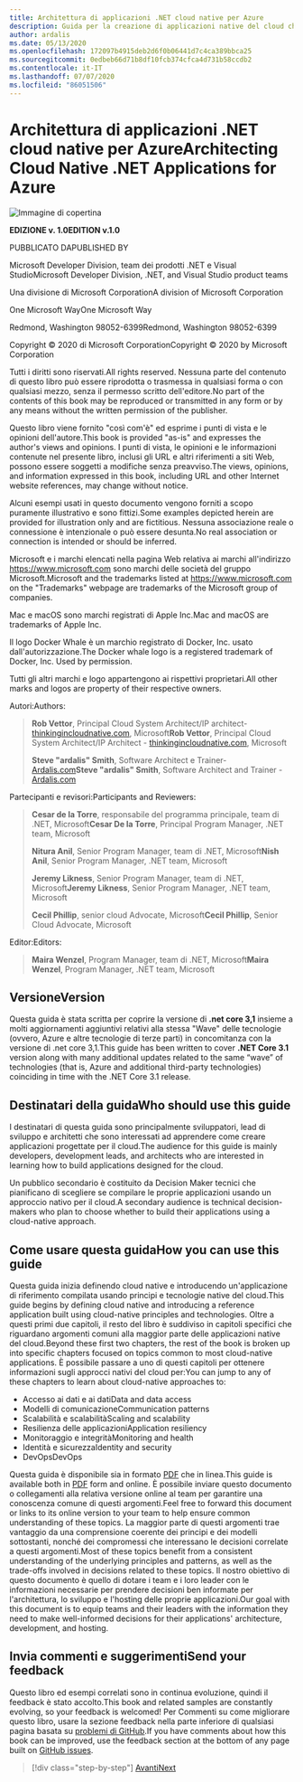 ```yaml
---
title: Architettura di applicazioni .NET cloud native per Azure
description: Guida per la creazione di applicazioni native del cloud che sfruttano contenitori, microservizi e funzionalità senza server di Azure.
author: ardalis
ms.date: 05/13/2020
ms.openlocfilehash: 172097b4915deb2d6f0b06441d7c4ca389bbca25
ms.sourcegitcommit: 0edbeb66d71b8df10fcb374cfca4d731b58ccdb2
ms.contentlocale: it-IT
ms.lasthandoff: 07/07/2020
ms.locfileid: "86051506"
---
```

# <a name="architecting-cloud-native-net-applications-for-azure"></a><span data-ttu-id="519d8-103">Architettura di applicazioni .NET cloud native per Azure</span><span class="sxs-lookup"><span data-stu-id="519d8-103">Architecting Cloud Native .NET Applications for Azure</span></span>

![Immagine di copertina](./media/cover.png)

<span data-ttu-id="519d8-105">**EDIZIONE v. 1.0**</span><span class="sxs-lookup"><span data-stu-id="519d8-105">**EDITION v.1.0**</span></span>

<span data-ttu-id="519d8-106">PUBBLICATO DA</span><span class="sxs-lookup"><span data-stu-id="519d8-106">PUBLISHED BY</span></span>

<span data-ttu-id="519d8-107">Microsoft Developer Division, team dei prodotti .NET e Visual Studio</span><span class="sxs-lookup"><span data-stu-id="519d8-107">Microsoft Developer Division, .NET, and Visual Studio product teams</span></span>

<span data-ttu-id="519d8-108">Una divisione di Microsoft Corporation</span><span class="sxs-lookup"><span data-stu-id="519d8-108">A division of Microsoft Corporation</span></span>

<span data-ttu-id="519d8-109">One Microsoft Way</span><span class="sxs-lookup"><span data-stu-id="519d8-109">One Microsoft Way</span></span>

<span data-ttu-id="519d8-110">Redmond, Washington 98052-6399</span><span class="sxs-lookup"><span data-stu-id="519d8-110">Redmond, Washington 98052-6399</span></span>

<span data-ttu-id="519d8-111">Copyright &copy; 2020 di Microsoft Corporation</span><span class="sxs-lookup"><span data-stu-id="519d8-111">Copyright &copy; 2020 by Microsoft Corporation</span></span>

<span data-ttu-id="519d8-112">Tutti i diritti sono riservati.</span><span class="sxs-lookup"><span data-stu-id="519d8-112">All rights reserved.</span></span> <span data-ttu-id="519d8-113">Nessuna parte del contenuto di questo libro può essere riprodotta o trasmessa in qualsiasi forma o con qualsiasi mezzo, senza il permesso scritto dell'editore.</span><span class="sxs-lookup"><span data-stu-id="519d8-113">No part of the contents of this book may be reproduced or transmitted in any form or by any means without the written permission of the publisher.</span></span>

<span data-ttu-id="519d8-114">Questo libro viene fornito "così com'è" ed esprime i punti di vista e le opinioni dell'autore.</span><span class="sxs-lookup"><span data-stu-id="519d8-114">This book is provided "as-is" and expresses the author's views and opinions.</span></span> <span data-ttu-id="519d8-115">I punti di vista, le opinioni e le informazioni contenute nel presente libro, inclusi gli URL e altri riferimenti a siti Web, possono essere soggetti a modifiche senza preavviso.</span><span class="sxs-lookup"><span data-stu-id="519d8-115">The views, opinions, and information expressed in this book, including URL and other Internet website references, may change without notice.</span></span>

<span data-ttu-id="519d8-116"> Alcuni esempi usati in questo documento vengono forniti a scopo puramente illustrativo e sono fittizi.</span><span class="sxs-lookup"><span data-stu-id="519d8-116">Some examples depicted herein are provided for illustration only and are fictitious.</span></span> <span data-ttu-id="519d8-117">Nessuna associazione reale o connessione è intenzionale o può essere desunta.</span><span class="sxs-lookup"><span data-stu-id="519d8-117">No real association or connection is intended or should be inferred.</span></span>

<span data-ttu-id="519d8-118">Microsoft e i marchi elencati nella pagina Web relativa ai marchi all'indirizzo <https://www.microsoft.com> sono marchi delle società del gruppo Microsoft.</span><span class="sxs-lookup"><span data-stu-id="519d8-118">Microsoft and the trademarks listed at <https://www.microsoft.com> on the "Trademarks" webpage are trademarks of the Microsoft group of companies.</span></span>

<span data-ttu-id="519d8-119">Mac e macOS sono marchi registrati di Apple Inc.</span><span class="sxs-lookup"><span data-stu-id="519d8-119">Mac and macOS are trademarks of Apple Inc.</span></span>

<span data-ttu-id="519d8-120">Il logo Docker Whale è un marchio registrato di Docker, Inc. usato dall'autorizzazione.</span><span class="sxs-lookup"><span data-stu-id="519d8-120">The Docker whale logo is a registered trademark of Docker, Inc. Used by permission.</span></span>

<span data-ttu-id="519d8-121">Tutti gli altri marchi e logo appartengono ai rispettivi proprietari.</span><span class="sxs-lookup"><span data-stu-id="519d8-121">All other marks and logos are property of their respective owners.</span></span>

<span data-ttu-id="519d8-122">Autori:</span><span class="sxs-lookup"><span data-stu-id="519d8-122">Authors:</span></span>

> <span data-ttu-id="519d8-123">**Rob Vettor**, Principal Cloud System Architect/IP architect- [thinkingincloudnative.com](https://thinkingincloudnative.com/about/), Microsoft</span><span class="sxs-lookup"><span data-stu-id="519d8-123">**Rob Vettor**, Principal Cloud System Architect/IP Architect - [thinkingincloudnative.com](https://thinkingincloudnative.com/about/), Microsoft</span></span>
>
> <span data-ttu-id="519d8-124">**Steve "ardalis" Smith**, Software Architect e Trainer- [Ardalis.com](https://ardalis.com)</span><span class="sxs-lookup"><span data-stu-id="519d8-124">**Steve "ardalis" Smith**, Software Architect and Trainer - [Ardalis.com](https://ardalis.com)</span></span>

<span data-ttu-id="519d8-125">Partecipanti e revisori:</span><span class="sxs-lookup"><span data-stu-id="519d8-125">Participants and Reviewers:</span></span>

> <span data-ttu-id="519d8-126">**Cesar de la Torre**, responsabile del programma principale, team di .NET, Microsoft</span><span class="sxs-lookup"><span data-stu-id="519d8-126">**Cesar De la Torre**, Principal Program Manager, .NET team, Microsoft</span></span>
>
> <span data-ttu-id="519d8-127">**Nitura Anil**, Senior Program Manager, team di .NET, Microsoft</span><span class="sxs-lookup"><span data-stu-id="519d8-127">**Nish Anil**, Senior Program Manager, .NET team, Microsoft</span></span>
>
> <span data-ttu-id="519d8-128">**Jeremy Likness**, Senior Program Manager, team di .NET, Microsoft</span><span class="sxs-lookup"><span data-stu-id="519d8-128">**Jeremy Likness**, Senior Program Manager, .NET team, Microsoft</span></span>
>
> <span data-ttu-id="519d8-129">**Cecil Phillip**, senior cloud Advocate, Microsoft</span><span class="sxs-lookup"><span data-stu-id="519d8-129">**Cecil Phillip**, Senior Cloud Advocate, Microsoft</span></span>

<span data-ttu-id="519d8-130">Editor:</span><span class="sxs-lookup"><span data-stu-id="519d8-130">Editors:</span></span>

> <span data-ttu-id="519d8-131">**Maira Wenzel**, Program Manager, team di .NET, Microsoft</span><span class="sxs-lookup"><span data-stu-id="519d8-131">**Maira Wenzel**, Program Manager, .NET team, Microsoft</span></span>

## <a name="version"></a><span data-ttu-id="519d8-132">Versione</span><span class="sxs-lookup"><span data-stu-id="519d8-132">Version</span></span>

<span data-ttu-id="519d8-133">Questa guida è stata scritta per coprire la versione di **.net core 3,1** insieme a molti aggiornamenti aggiuntivi relativi alla stessa "Wave" delle tecnologie (ovvero, Azure e altre tecnologie di terze parti) in concomitanza con la versione di .net core 3,1.</span><span class="sxs-lookup"><span data-stu-id="519d8-133">This guide has been written to cover **.NET Core 3.1** version along with many additional updates related to the same “wave” of technologies (that is, Azure and additional third-party technologies) coinciding in time with the .NET Core 3.1 release.</span></span>

## <a name="who-should-use-this-guide"></a><span data-ttu-id="519d8-134">Destinatari della guida</span><span class="sxs-lookup"><span data-stu-id="519d8-134">Who should use this guide</span></span>

<span data-ttu-id="519d8-135">I destinatari di questa guida sono principalmente sviluppatori, lead di sviluppo e architetti che sono interessati ad apprendere come creare applicazioni progettate per il cloud.</span><span class="sxs-lookup"><span data-stu-id="519d8-135">The audience for this guide is mainly developers, development leads, and architects who are interested in learning how to build applications designed for the cloud.</span></span>

<span data-ttu-id="519d8-136">Un pubblico secondario è costituito da Decision Maker tecnici che pianificano di scegliere se compilare le proprie applicazioni usando un approccio nativo per il cloud.</span><span class="sxs-lookup"><span data-stu-id="519d8-136">A secondary audience is technical decision-makers who plan to choose whether to build their applications using a cloud-native approach.</span></span>

## <a name="how-you-can-use-this-guide"></a><span data-ttu-id="519d8-137">Come usare questa guida</span><span class="sxs-lookup"><span data-stu-id="519d8-137">How you can use this guide</span></span>

<span data-ttu-id="519d8-138">Questa guida inizia definendo cloud native e introducendo un'applicazione di riferimento compilata usando principi e tecnologie native del cloud.</span><span class="sxs-lookup"><span data-stu-id="519d8-138">This guide begins by defining cloud native and introducing a reference application built using cloud-native principles and technologies.</span></span> <span data-ttu-id="519d8-139">Oltre a questi primi due capitoli, il resto del libro è suddiviso in capitoli specifici che riguardano argomenti comuni alla maggior parte delle applicazioni native del cloud.</span><span class="sxs-lookup"><span data-stu-id="519d8-139">Beyond these first two chapters, the rest of the book is broken up into specific chapters focused on topics common to most cloud-native applications.</span></span> <span data-ttu-id="519d8-140">È possibile passare a uno di questi capitoli per ottenere informazioni sugli approcci nativi del cloud per:</span><span class="sxs-lookup"><span data-stu-id="519d8-140">You can jump to any of these chapters to learn about cloud-native approaches to:</span></span>

- <span data-ttu-id="519d8-141">Accesso ai dati e ai dati</span><span class="sxs-lookup"><span data-stu-id="519d8-141">Data and data access</span></span>
- <span data-ttu-id="519d8-142">Modelli di comunicazione</span><span class="sxs-lookup"><span data-stu-id="519d8-142">Communication patterns</span></span>
- <span data-ttu-id="519d8-143">Scalabilità e scalabilità</span><span class="sxs-lookup"><span data-stu-id="519d8-143">Scaling and scalability</span></span>
- <span data-ttu-id="519d8-144">Resilienza delle applicazioni</span><span class="sxs-lookup"><span data-stu-id="519d8-144">Application resiliency</span></span>
- <span data-ttu-id="519d8-145">Monitoraggio e integrità</span><span class="sxs-lookup"><span data-stu-id="519d8-145">Monitoring and health</span></span>
- <span data-ttu-id="519d8-146">Identità e sicurezza</span><span class="sxs-lookup"><span data-stu-id="519d8-146">Identity and security</span></span>
- <span data-ttu-id="519d8-147">DevOps</span><span class="sxs-lookup"><span data-stu-id="519d8-147">DevOps</span></span>

<span data-ttu-id="519d8-148">Questa guida è disponibile sia in formato [PDF](https://dotnet.microsoft.com/download/e-book/cloud-native-azure/pdf) che in linea.</span><span class="sxs-lookup"><span data-stu-id="519d8-148">This guide is available both in [PDF](https://dotnet.microsoft.com/download/e-book/cloud-native-azure/pdf) form and online.</span></span> <span data-ttu-id="519d8-149">È possibile inviare questo documento o collegamenti alla relativa versione online al team per garantire una conoscenza comune di questi argomenti.</span><span class="sxs-lookup"><span data-stu-id="519d8-149">Feel free to forward this document or links to its online version to your team to help ensure common understanding of these topics.</span></span> <span data-ttu-id="519d8-150">La maggior parte di questi argomenti trae vantaggio da una comprensione coerente dei principi e dei modelli sottostanti, nonché dei compromessi che interessano le decisioni correlate a questi argomenti.</span><span class="sxs-lookup"><span data-stu-id="519d8-150">Most of these topics benefit from a consistent understanding of the underlying principles and patterns, as well as the trade-offs involved in decisions related to these topics.</span></span> <span data-ttu-id="519d8-151">Il nostro obiettivo di questo documento è quello di dotare i team e i loro leader con le informazioni necessarie per prendere decisioni ben informate per l'architettura, lo sviluppo e l'hosting delle proprie applicazioni.</span><span class="sxs-lookup"><span data-stu-id="519d8-151">Our goal with this document is to equip teams and their leaders with the information they need to make well-informed decisions for their applications' architecture, development, and hosting.</span></span>

## <a name="send-your-feedback"></a><span data-ttu-id="519d8-152">Invia commenti e suggerimenti</span><span class="sxs-lookup"><span data-stu-id="519d8-152">Send your feedback</span></span>

<span data-ttu-id="519d8-153">Questo libro ed esempi correlati sono in continua evoluzione, quindi il feedback è stato accolto.</span><span class="sxs-lookup"><span data-stu-id="519d8-153">This book and related samples are constantly evolving, so your feedback is welcomed!</span></span> <span data-ttu-id="519d8-154">Per Commenti su come migliorare questo libro, usare la sezione feedback nella parte inferiore di qualsiasi pagina basata su [problemi di GitHub](https://github.com/dotnet/docs/issues).</span><span class="sxs-lookup"><span data-stu-id="519d8-154">If you have comments about how this book can be improved, use the feedback section at the bottom of any page built on [GitHub issues](https://github.com/dotnet/docs/issues).</span></span>

>[!div class="step-by-step"]
>[<span data-ttu-id="519d8-155">Avanti</span><span class="sxs-lookup"><span data-stu-id="519d8-155">Next</span></span>](introduction.md)
